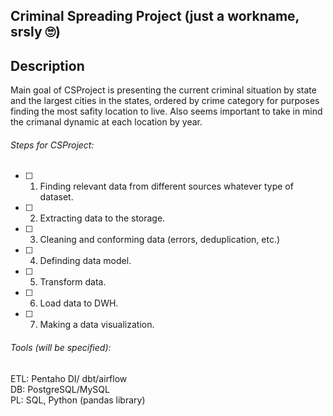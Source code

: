 ## Criminal Spreading Project (just a workname, srsly :roll_eyes:)

## Description

Main goal of CSProject is presenting the current criminal situation by state and the largest cities in the states, ordered by crime category for purposes finding the most safity location to live.
Also seems important to take in mind the crimanal dynamic at each location by year.

###### Steps for CSProject:

- [ ] 1. Finding relevant data from different sources whatever type of dataset.
- [ ] 2. Extracting data to the storage.
- [ ] 3. Cleaning and conforming data (errors, deduplication, etc.) 
- [ ] 4. Definding data model.
- [ ] 5. Transform data.
- [ ] 6. Load data to DWH.
- [ ] 7. Making a data visualization.

###### Tools (will be specified):

ETL: Pentaho DI/ dbt/airflow  
DB: PostgreSQL/MySQL  
PL: SQL, Python (pandas library)  
